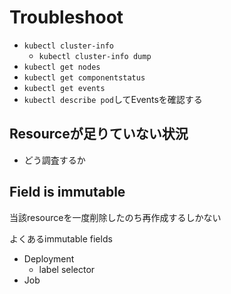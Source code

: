 # Troubleshoot

* `kubectl cluster-info`
  * `kubectl cluster-info dump`
* `kubectl get nodes`
* `kubectl get componentstatus`
* `kubectl get events`
* `kubectl describe pod`してEventsを確認する
  

## Resourceが足りていない状況

* どう調査するか

## Field is immutable

当該resourceを一度削除したのち再作成するしかない

よくあるimmutable fields
* Deployment
  * label selector
* Job
